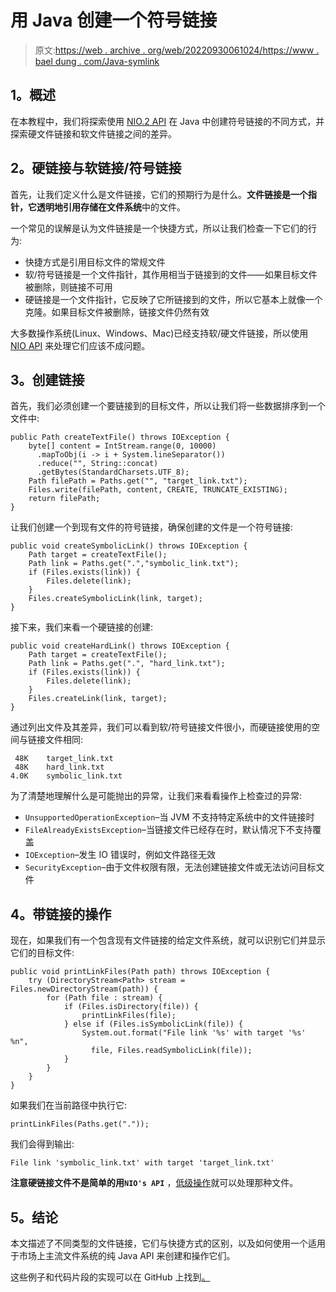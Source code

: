 # 用 Java 创建一个符号链接

> 原文:[https://web . archive . org/web/20220930061024/https://www . bael dung . com/Java-symlink](https://web.archive.org/web/20220930061024/https://www.baeldung.com/java-symlink)

## **1。概述**

在本教程中，我们将探索使用 [NIO.2 API](/web/20221010083936/https://www.baeldung.com/java-nio-2-file-api) 在 Java 中创建符号链接的不同方式，并探索硬文件链接和软文件链接之间的差异。

## **2。硬链接与软链接/符号链接**

首先，让我们定义什么是文件链接，它们的预期行为是什么。**文件链接是一个指针，它透明地引用存储在文件系统**中的文件。

一个常见的误解是认为文件链接是一个快捷方式，所以让我们检查一下它们的行为:

*   快捷方式是引用目标文件的常规文件
*   软/符号链接是一个文件指针，其作用相当于链接到的文件——如果目标文件被删除，则链接不可用
*   硬链接是一个文件指针，它反映了它所链接到的文件，所以它基本上就像一个克隆。如果目标文件被删除，链接文件仍然有效

大多数操作系统(Linux、Windows、Mac)已经支持软/硬文件链接，所以使用 [NIO API](https://web.archive.org/web/20221010083936/https://docs.oracle.com/javase/tutorial/essential/io/links.html) 来处理它们应该不成问题。

## **3。创建链接**

首先，我们必须创建一个要链接到的目标文件，所以让我们将一些数据排序到一个文件中:

```
public Path createTextFile() throws IOException {		
    byte[] content = IntStream.range(0, 10000)
      .mapToObj(i -> i + System.lineSeparator())
      .reduce("", String::concat)
      .getBytes(StandardCharsets.UTF_8);
    Path filePath = Paths.get("", "target_link.txt");
    Files.write(filePath, content, CREATE, TRUNCATE_EXISTING);
    return filePath;		
} 
```

让我们创建一个到现有文件的符号链接，确保创建的文件是一个符号链接:

```
public void createSymbolicLink() throws IOException {
    Path target = createTextFile();
    Path link = Paths.get(".","symbolic_link.txt");
    if (Files.exists(link)) {
        Files.delete(link);
    }
    Files.createSymbolicLink(link, target);
} 
```

接下来，我们来看一个硬链接的创建:

```
public void createHardLink() throws IOException {
    Path target = createTextFile();
    Path link = Paths.get(".", "hard_link.txt");
    if (Files.exists(link)) {
        Files.delete(link);
    }
    Files.createLink(link, target);
} 
```

通过列出文件及其差异，我们可以看到软/符号链接文件很小，而硬链接使用的空间与链接文件相同:

```
 48K	target_link.txt
 48K	hard_link.txt
4.0K	symbolic_link.txt 
```

为了清楚地理解什么是可能抛出的异常，让我们来看看操作上检查过的异常:

*   `UnsupportedOperationException`–当 JVM 不支持特定系统中的文件链接时
*   `FileAlreadyExistsException`–当链接文件已经存在时，默认情况下不支持覆盖
*   `IOException`–发生 IO 错误时，例如文件路径无效
*   `SecurityException`–由于文件权限有限，无法创建链接文件或无法访问目标文件

## **4。带链接的操作**

现在，如果我们有一个包含现有文件链接的给定文件系统，就可以识别它们并显示它们的目标文件:

```
public void printLinkFiles(Path path) throws IOException {
    try (DirectoryStream<Path> stream = Files.newDirectoryStream(path)) {
        for (Path file : stream) {
            if (Files.isDirectory(file)) {
                printLinkFiles(file);
            } else if (Files.isSymbolicLink(file)) {
                System.out.format("File link '%s' with target '%s' %n", 
                  file, Files.readSymbolicLink(file));
            }
        }
    }
} 
```

如果我们在当前路径中执行它:

```
printLinkFiles(Paths.get(".")); 
```

我们会得到输出:

```
File link 'symbolic_link.txt' with target 'target_link.txt' 
```

**注意硬链接文件不是简单的用`NIO's API`** ，[低级操作](https://web.archive.org/web/20221010083936/https://stackoverflow.com/questions/11045321/get-hard-link-count-in-java)就可以处理那种文件。

## **5。结论**

本文描述了不同类型的文件链接，它们与快捷方式的区别，以及如何使用一个适用于市场上主流文件系统的纯 Java API 来创建和操作它们。

这些例子和代码片段的实现可以在 GitHub 上找到[。](https://web.archive.org/web/20221010083936/https://github.com/eugenp/tutorials/tree/master/core-java-modules/core-java-nio-2)